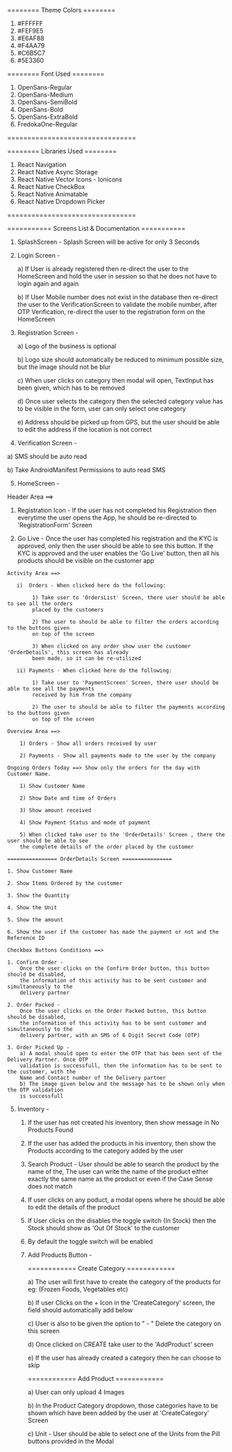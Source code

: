 ======== Theme Colors ========
1. #FFFFFF
2. #FEF9E5
3. #E6AF88
4. #F4AA79
5. #C6B5C7
6. #5E3360

======== Font Used ========

1. OpenSans-Regular
2. OpenSans-Medium
3. OpenSans-SemiBold
4. OpenSans-Bold
5. OpenSans-ExtraBold
6. FredokaOne-Regular

================================

======== Libraries Used ========
1. React Navigation
2. React Native Async Storage
3. React Native Vector Icons - Ionicons
4. React Native CheckBox
5. React Native Animatable
6. React Native Dropdown Picker

================================

=========== Screens List & Documentation ===========

1. SplashScreen - Splash Screen will be active for only 3 Seconds    

2. Login Screen -
   
   a) If User is already registered then re-direct the user to the HomeScreen 
    and hold the user in session so that he does not have to login again and again
   
   b) If User Mobile number does not exist in the database then re-direct the 
    user to the VerificationScreen to validate the mobile number, after OTP Verification, 
    re-direct the user to the registration form on the HomeScreen    

3. Registration Screen - 
   
   a) Logo of the business is optional
   
   b) Logo size should automatically be reduced to minimum possible size, but 
    the image should not be blur
   
   c) When user clicks on category then modal will open, TextInput has been 
    given, which has to be removed
   
   d) Once user selects the category then the selected category value has to be 
    visible in the form, user can only select one category
   
   e) Address should be picked up from GPS, but the user should be able to edit the
    address if the location is not correct

4. Verification Screen -
  
  a) SMS should be auto read 
  
  b) Take AndroidManifest Permissions to auto read SMS

5. HomeScreen - 
  
  Header Area ==> 
  
  1) Registration Icon - If the user has not completed his Registration then everytime the
    user opens the App, he should be re-directed to 'RegistrationForm' Screen
  
  2. Go Live - Once the user has completed his registration and the KYC is approved, only then
    the user should be able to see this button. If the KYC is approved and the user enables the
    'Go Live' button, then all his products should be visible on the customer app

    Activity Area ==>
       
       i)  Orders - When clicked here do the following:  
       
            1) Take user to 'OrdersList' Screen, there user should be able to see all the orders
            placed by the customers
            
            2) The user to should be able to filter the orders according to the buttons given
            on top of the screen 
            
            3) When clicked on any order show user the customer 'OrderDetails', this screen has already
            been made, so it can be re-utilized
       
       ii) Payments - When clicked here do the following:        
            
            1) Take user to 'PaymentScreen' Screen, there user should be able to see all the payments
            received by him from the company
            
            2) The user to should be able to filter the payments according to the buttons given
            on top of the screen
    
    Overview Area ==>
        
        1) Orders - Show all orders received by user
        
        2) Payments - Show all payments made to the user by the company
    
    Ongoing Orders Today ==> Show only the orders for the day with Customer Name.
        
        1) Show Customer Name
        
        2) Show Date and time of Orders
        
        3) Show amount received
        
        4) Show Payment Status and mode of payment
        
        5) When clicked take user to the 'OrderDetails' Screen , there the user should be able to see
        the complete details of the order placed by the customer 
    
    ================ OrderDetails Screen ================
    
    1. Show Customer Name
    
    2. Show Items Ordered by the customer
    
    3. Show the Quantity
    
    4. Show the Unit
    
    5. Show the amount
    
    6. Show the user if the customer has made the payment or not and the Reference ID
    
    Checkbox Buttons Conditions ==>
    
    1. Confirm Order - 
        Once the user clicks on the Confirm Order button, this button should be disabled, 
        the information of this activity has to be sent customer and simultaneously to the 
        delivery partner
    
    2. Order Packed - 
        Once the user clicks on the Order Packed button, this button should be disabled, 
        the information of this activity has to be sent customer and simultaneously to the 
        delivery partner, with an SMS of 6 Digit Secret Code (OTP)
    
    3. Order Picked Up -        
        a) A modal should open to enter the OTP that has been sent of the Delivery Partner. Once OTP
        validation is successfull, then the information has to be sent to the customer, with the
        Name and Contact number of the Delivery partner  
        b) The image given below and the message has to be shown only when the OTP validation 
        is successfull 

5. Inventory -  
    
    1) If the user has not created his inventory, then show message 
    in <Text>No Products Found</Text>       
    
    2) If the user has added the products in his inventory, then show the Products
    according to the category added by the user
    
    3) Search Product - User should be able to search the product by the name of the, The user can write 
    the name of the product either exactly the same name as the product or even if the 
    Case Sense does not match
    
    4) If user clicks on any poduct, a modal opens where he should be able to edit the details of the
    product
    
    5) If User clicks on the disables the toggle switch (In Stock) then the Stock should show as 'Out Of Stock' to the customer
    
    6) By default the toggle switch will be enabled
    
    7) Add Products  Button -       
        
        ============ Create Category ============
        
        a) The user will first have to create the category of the products for eg: (Frozen Foods, Vegetables etc)
        
        b) If user Clicks on the + Icon in the 'CreateCategory' screen, the field should automatically
        add below 
        
        c) User is also to be given the option to " - " Delete the category on this screen
        
        d) Once clicked on CREATE take user to the 'AddProduct' screen
        
        e) If the user has already created a category then he can choose to skip        

        ============ Add Product ============
        
        a) User can only upload 4 Images
        
        b) In the Product Category dropdown, those categories have to be shown which have 
        been added by the user at 'CreateCategory' Screen
        
        c) Unit - User should be able to select one of the Units from the Pill buttons
        provided in the Modal


